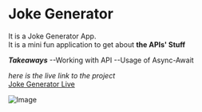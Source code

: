 
# Joke Generator

It is a Joke Generator App.  
It is a mini fun application to get about **the APIs' Stuff**  

***Takeaways***
--Working with API
--Usage of Async-Await

*here is the live link to the project*  
[Joke Generator Live](joke-generator-js.vercel.app)  

![Image]()


